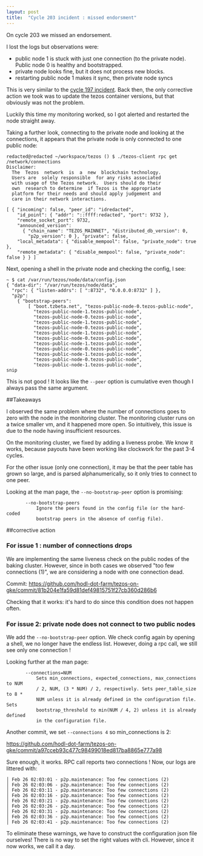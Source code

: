 ```yaml
---
layout: post
title:  "Cycle 203 incident : missed endorsment"
---
```


On cycle 203 we missed an endorsement.

I lost the logs but observations were:

* public node 1 is stuck with just one connection (to the private node). Public node 0 is healthy and bootstrapped.
* private node looks fine, but it does not process new blocks.
* restarting public node 1 makes it sync, then private node syncs

This is very similar to the [cycle 197 incident](https://github.com/hodl-dot-farm/hodl-farm-tezos-website/blob/master/_posts/2020-02-03-missed_endorsments.md). Back then, the only corrective action we took was to update the tezos container versions, but that obviously was not the problem.

Luckily this time my monitoring worked, so I got alerted and restarted the node straight away.

Taking a further look, connecting to the private node and looking at the connections, it appears that the private node is only connected to one public node:

```
redacted@redacted ~/workspace/tezos () $ ./tezos-client rpc get /network/connections
Disclaimer:
  The  Tezos  network  is  a  new  blockchain technology.
  Users are  solely responsible  for any risks associated
  with usage of the Tezos network.  Users should do their
  own  research to determine  if Tezos is the appropriate
  platform for their needs and should apply judgement and
  care in their network interactions.

[ { "incoming": false, "peer_id": "idredacted",
    "id_point": { "addr": "::ffff:redacted", "port": 9732 },
    "remote_socket_port": 9732,
    "announced_version":
      { "chain_name": "TEZOS_MAINNET", "distributed_db_version": 0,
        "p2p_version": 0 }, "private": false,
    "local_metadata": { "disable_mempool": false, "private_node": true },
    "remote_metadata": { "disable_mempool": false, "private_node": false } } ]

```

Next, opening a shell in the private node and checking the config, I see:

```
~ $ cat /var/run/tezos/node/data/config.json
{ "data-dir": "/var/run/tezos/node/data",
  "rpc": { "listen-addrs": [ ":8732", "0.0.0.0:8732" ] },
  "p2p":
    { "bootstrap-peers":
        [ "boot.tzbeta.net", "tezos-public-node-0.tezos-public-node",
          "tezos-public-node-1.tezos-public-node",
          "tezos-public-node-0.tezos-public-node",
          "tezos-public-node-1.tezos-public-node",
          "tezos-public-node-0.tezos-public-node",
          "tezos-public-node-1.tezos-public-node",
          "tezos-public-node-0.tezos-public-node",
          "tezos-public-node-1.tezos-public-node",
          "tezos-public-node-0.tezos-public-node",
          "tezos-public-node-1.tezos-public-node",
          "tezos-public-node-0.tezos-public-node",
          "tezos-public-node-1.tezos-public-node",
snip
```

This is not good ! It looks like the `--peer` option is cumulative even though I always pass the same argument.

##Takeaways

I observed the same problem where the number of connections goes to zero with the node in the monitoring cluster. The monitoring cluster runs on a twice smaller vm, and it happened more open. So intuitively, this issue is due to the node having insufficient resources.

On the monitoring cluster, we fixed by adding a liveness probe. We know it works, because payouts have been working like clockwork for the past 3-4 cycles.

For the other issue (only one connection), it may be that the peer table has grown so large, and is parsed alphanumerically, so it only tries to connect to one peer.

Looking at the man page, the `--no-bootstrap-peer` option is promising:

```
       --no-bootstrap-peers
           Ignore the peers found in the config file (or the hard-coded
           bootstrap peers in the absence of config file).

```

##corrective action

### For issue 1 : number of connections drops

We are implementing the same liveness check on the public nodes of the baking cluster. However, since in both cases we observed "too few connections (1)", we are considering a node with one connection dead.

Commit: https://github.com/hodl-dot-farm/tezos-on-gke/commit/81b204e1fa59d81def49815751f27cb360d286b6

Checking that it works: it's hard to do since this condition does not happen often.

### For issue 2: private node does not connect to two public nodes

We add the `--no-bootstrap-peer` option. We check config again by opening a shell, we no longer have the endless list. However, doing a rpc call, we still see only one connection !

Looking further at the man page:

```
       --connections=NUM
           Sets min_connections, expected_connections, max_connections to NUM
           / 2, NUM, (3 * NUM) / 2, respectively. Sets peer_table_size to 8 *
           NUM unless it is already defined in the configuration file. Sets
           bootstrap_threshold to min(NUM / 4, 2) unless it is already defined
           in the configuration file.

```

Another commit, we set `--connections 4` so min_connections is 2:

https://github.com/hodl-dot-farm/tezos-on-gke/commit/a97cceb93c477c98499018ed817ba8865e777a98

Sure enough, it works. RPC call reports two connections ! Now, our logs are littered with:

```
│ Feb 26 02:03:01 - p2p.maintenance: Too few connections (2)
│ Feb 26 02:03:06 - p2p.maintenance: Too few connections (2)
│ Feb 26 02:03:11 - p2p.maintenance: Too few connections (2)
│ Feb 26 02:03:16 - p2p.maintenance: Too few connections (2)
│ Feb 26 02:03:21 - p2p.maintenance: Too few connections (2)
│ Feb 26 02:03:26 - p2p.maintenance: Too few connections (2)
│ Feb 26 02:03:31 - p2p.maintenance: Too few connections (2)
│ Feb 26 02:03:36 - p2p.maintenance: Too few connections (2)
│ Feb 26 02:03:41 - p2p.maintenance: Too few connections (2)       
```

To eliminate these warnings, we have to construct the configuration json file ourselves! There is no way to set the right values with cli. However, since it now works, we call it a day.
